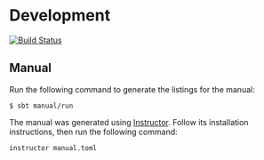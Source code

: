 # Development
[![Build Status](https://api.travis-ci.org/sparsetech/trail.svg)](https://travis-ci.org/sparsetech/trail)

## Manual
Run the following command to generate the listings for the manual:

```shell
$ sbt manual/run
```

The manual was generated using [Instructor](https://github.com/sparsetech/instructor). Follow its installation instructions, then run the following command:

```shell
instructor manual.toml
```
